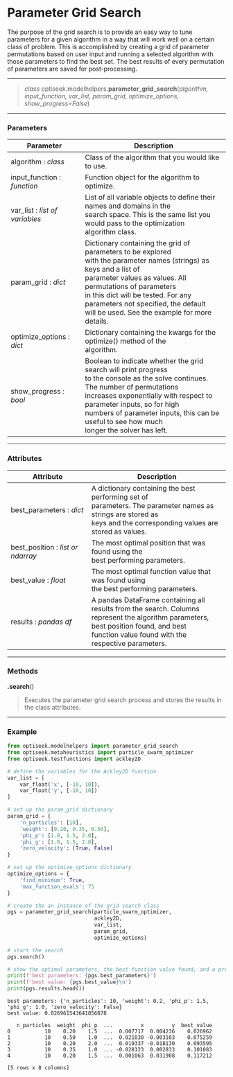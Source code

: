 # Parameter Grid Search
 
The purpose of the grid search is to provide an easy way to tune parameters for a given algorithm in a way that will work well on a certain class of problem.
This is accomplished by creating a grid of parameter permutations based on user input and running a selected algorithm with those parameters to find the best set. 
The best results of every permutation of parameters are saved for post-processing.

---

> *class* optiseek.modelhelpers.**parameter_grid_search**(*algorithm, input_function, var_list, param_grid, optimize_options, show_progress=False*)

---

### Parameters

| Parameter | Description |
|---|---|
| algorithm : *class* | Class of the algorithm that you would like to use.|
| input_function : *function* | Function object for the algorithm to optimize.|
| var_list : *list of variables* | List of all variable objects to define their names and domains in the<br/> search space. This is the same list you would pass to the optimization<br/> algorithm class.|
| param_grid : *dict* | Dictionary containing the grid of parameters to be explored<br/>with the parameter names (strings) as keys and a list of<br/>parameter values as values. All permutations of parameters<br/>in this dict will be tested. For any parameters not specified, the default<br/> will be used. See the example for more details.|
| optimize_options : *dict* | Dictionary containing the kwargs for the optimize() method of the<br/> algorithm.|
| show_progress : *bool* | Boolean to indicate whether the grid search will print progress<br/> to the console as the solve continues. The number of permutations<br/>increases exponentially with respect to parameter inputs, so for high<br/>numbers of parameter inputs, this can be useful to see how much<br/>longer the solver has left. |

---

### Attributes

| Attribute | Description |
|---|---|
| best_parameters : *dict* | A dictionary containing the best performing set of<br/>parameters. The parameter names as strings are stored as<br/>keys and the corresponding values are stored as values. |
| best_position : *list or ndarray* | The most optimal position that was found using the<br/>best performing parameters. |
| best_value : *float* | The most optimal function value that was found using<br/>the best performing parameters. |
| results : *pandas df* | A pandas DataFrame containing all results from the search. Columns<br/> represent the algorithm parameters, best position found, and best<br/> function value found with the respective parameters. |

---

### Methods

**.search**()
	
> Executes the parameter grid search process and stores the results in the class attributes.

---

### Example

```python
from optiseek.modelhelpers import parameter_grid_search
from optiseek.metaheuristics import particle_swarm_optimizer
from optiseek.testfunctions import ackley2D

# define the variables for the Ackley2D function
var_list = [
    var_float('x', [-10, 10]),
    var_float('y', [-10, 10])
]

# set up the param_grid dictionary
param_grid = {
    'n_particles': [10],
    'weight': [0.20, 0.35, 0.50],
    'phi_p': [1.0, 1.5, 2.0],
    'phi_g': [1.0, 1.5, 2.0],
    'zero_velocity': [True, False]
}

# set up the optimize_options dictionary
optimize_options = {
    'find_minimum': True,
    'max_function_evals': 75
}

# create the an instance of the grid search class
pgs = parameter_grid_search(particle_swarm_optimizer, 
							ackley2D, 
							var_list, 
							param_grid, 
							optimize_options)

# start the search
pgs.search()

# show the optimal parameters, the best function value found, and a preview of all saved results
print(f'best parameters: {pgs.best_parameters}')
print(f'best value: {pgs.best_value}\n')
print(pgs.results.head())
```

```profile
best parameters: {'n_particles': 10, 'weight': 0.2, 'phi_p': 1.5, 'phi_g': 1.0, 'zero_velocity': False}
best value: 0.026961543641856878

   n_particles  weight  phi_p  ...         x         y  best_value
0           10    0.20    1.5  ...  0.007717  0.004236    0.026962
1           10    0.50    1.0  ...  0.021830 -0.003103    0.075259
2           10    0.20    2.0  ...  0.019337 -0.018130    0.093595
3           10    0.35    1.0  ... -0.028123  0.002833    0.101083
4           10    0.20    1.5  ...  0.001063  0.031908    0.117212

[5 rows x 8 columns]
```